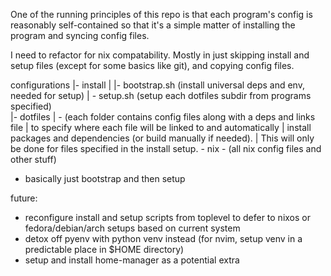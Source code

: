 One of the running principles of this repo is that each program's config is reasonably self-contained so that it's a simple matter of installing the program and syncing config files.

I need to refactor for nix compatability. Mostly in just skipping install and setup files (except for some basics like git), and copying config files.

configurations
|- install
|  |- bootstrap.sh  (install universal deps and env, needed for setup)
|  \- setup.sh      (setup each dotfiles subdir from programs specified)  
|- dotfiles
|  \- (each folder contains config files along with a deps and links file
|      to specify where each file will be linked to and automatically
|      install packages and dependencies (or build manually if needed).
|      This will only be done for files specified in the install setup.
\- nix
   \- (all nix config files and other stuff)


- basically just bootstrap and then setup

future:
- reconfigure install and setup scripts from toplevel to defer to nixos or fedora/debian/arch setups based on current system
- detox off pyenv with python venv instead (for nvim, setup venv in a predictable place in $HOME directory)
- setup and install home-manager as a potential extra
